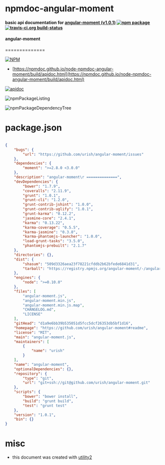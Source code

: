 # npmdoc-angular-moment

#### basic api documentation for  [angular-moment (v1.0.1)](https://github.com/urish/angular-moment#readme)  [![npm package](https://img.shields.io/npm/v/npmdoc-angular-moment.svg?style=flat-square)](https://www.npmjs.org/package/npmdoc-angular-moment) [![travis-ci.org build-status](https://api.travis-ci.org/npmdoc/node-npmdoc-angular-moment.svg)](https://travis-ci.org/npmdoc/node-npmdoc-angular-moment)

#### angular-moment ==============

[![NPM](https://nodei.co/npm/angular-moment.png?downloads=true&downloadRank=true&stars=true)](https://www.npmjs.com/package/angular-moment)

- [https://npmdoc.github.io/node-npmdoc-angular-moment/build/apidoc.html](https://npmdoc.github.io/node-npmdoc-angular-moment/build/apidoc.html)

[![apidoc](https://npmdoc.github.io/node-npmdoc-angular-moment/build/screenCapture.buildCi.browser.%252Ftmp%252Fbuild%252Fapidoc.html.png)](https://npmdoc.github.io/node-npmdoc-angular-moment/build/apidoc.html)

![npmPackageListing](https://npmdoc.github.io/node-npmdoc-angular-moment/build/screenCapture.npmPackageListing.svg)

![npmPackageDependencyTree](https://npmdoc.github.io/node-npmdoc-angular-moment/build/screenCapture.npmPackageDependencyTree.svg)



# package.json

```json

{
    "bugs": {
        "url": "https://github.com/urish/angular-moment/issues"
    },
    "dependencies": {
        "moment": ">=2.8.0 <3.0.0"
    },
    "description": "angular-moment\r ==============",
    "devDependencies": {
        "bower": "1.7.9",
        "coveralls": "2.11.9",
        "grunt": "1.0.1",
        "grunt-cli": "1.2.0",
        "grunt-contrib-jshint": "1.0.0",
        "grunt-contrib-uglify": "1.0.1",
        "grunt-karma": "0.12.2",
        "jasmine-core": "2.4.1",
        "karma": "0.13.22",
        "karma-coverage": "0.5.5",
        "karma-jasmine": "0.3.8",
        "karma-phantomjs-launcher": "1.0.0",
        "load-grunt-tasks": "3.5.0",
        "phantomjs-prebuilt": "2.1.7"
    },
    "directories": {},
    "dist": {
        "shasum": "509d3326aea23f78221cfddb2b62bfede6841d31",
        "tarball": "https://registry.npmjs.org/angular-moment/-/angular-moment-1.0.1.tgz"
    },
    "engines": {
        "node": ">=0.10.0"
    },
    "files": [
        "angular-moment.js",
        "angular-moment.min.js",
        "angular-moment.min.js.map",
        "CHANGELOG.md",
        "LICENSE"
    ],
    "gitHead": "d1a9e6bb39b535051d5fcc5dcf26353db5bf1d16",
    "homepage": "https://github.com/urish/angular-moment#readme",
    "license": "MIT",
    "main": "angular-moment.js",
    "maintainers": [
        {
            "name": "urish"
        }
    ],
    "name": "angular-moment",
    "optionalDependencies": {},
    "repository": {
        "type": "git",
        "url": "git+ssh://git@github.com/urish/angular-moment.git"
    },
    "scripts": {
        "bower": "bower install",
        "build": "grunt build",
        "test": "grunt test"
    },
    "version": "1.0.1",
    "bin": {}
}
```



# misc
- this document was created with [utility2](https://github.com/kaizhu256/node-utility2)
